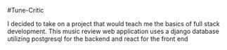 #Tune-Critic

I decided to take on a project that would teach me the basics of full stack development. This music review web application uses a django database utilizing postgresql for the backend and react for the front end
